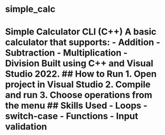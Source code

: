 # simple_calc
# Simple Calculator CLI (C++)  A basic calculator that supports: - Addition - Subtraction - Multiplication - Division  Built using C++ and Visual Studio 2022.  ## How to Run 1. Open project in Visual Studio 2. Compile and run 3. Choose operations from the menu  ## Skills Used - Loops - switch-case - Functions - Input validation

